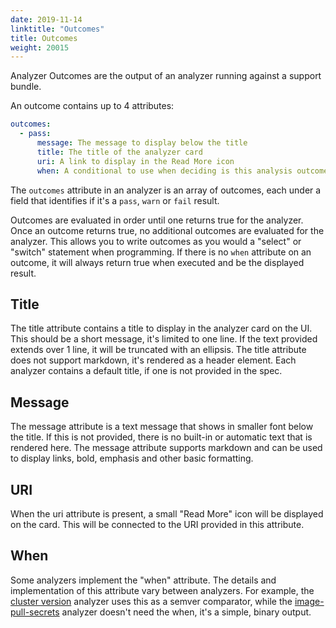 ```yaml
---
date: 2019-11-14
linktitle: "Outcomes"
title: Outcomes
weight: 20015
---
```


Analyzer Outcomes are the output of an analyzer running against a support bundle. 

An outcome contains up to 4 attributes:

```yaml
outcomes:
  - pass:
      message: The message to display below the title
      title: The title of the analyzer card
      uri: A link to display in the Read More icon
      when: A conditional to use when deciding is this analysis outcome is truthy
```

The `outcomes` attribute in an analyzer is an array of outcomes, each under a field that identifies if it's a `pass`, `warn` or `fail` result. 

Outcomes are evaluated in order until one returns true for the analyzer. Once an outcome returns true, no additional outcomes are evaluated for the analyzer. This allows you to write outcomes as you would a "select" or "switch" statement when programming. If there is no `when` attribute on an outcome, it will always return true when executed and be the displayed result. 

## Title

The title attribute contains a title to display in the analyzer card on the UI. This should be a short message, it's limited to one line. If the text provided extends over 1 line, it will be truncated with an ellipsis. The title attribute does not support markdown, it's rendered as a header element. Each analyzer contains a default title, if one is not provided in the spec.

## Message

The message attribute is a text message that shows in smaller font below the title. If this is not provided, there is no built-in or automatic text that is rendered here. The message attribute supports markdown and can be used to display links, bold, emphasis and other basic formatting.

## URI

When the uri attribute is present, a small "Read More" icon will be displayed on the card. This will be connected to the URI provided in this attribute.

## When

Some analyzers implement the "when" attribute. The details and implementation of this attribute vary between analyzers. For example, the [cluster version](../cluster-version) analyzer uses this as a semver comparator, while the [image-pull-secrets](../image-pull-secrets) analyzer doesn't need the when, it's a simple, binary output.